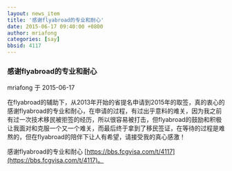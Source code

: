 ```yaml
---
layout: news_item
title: '感谢flyabroad的专业和耐心'
date: 2015-06-17 09:40:00 +0800
author: mriafong
categories: [say]
bbsid: 4117
---
```


### 感谢flyabroad的专业和耐心

mriafong 于 2015-06-17

在flyabroad的辅助下，从2013年开始的省提名申请到2015年的取签，真的衷心的感谢flyabroad的专业和耐心，在申请的过程，有过出乎意料的难关，因为我之前有过一次技术移民被拒签的经历，所以很容易被打击，但flyabroad的鼓励和积极让我面对和克服一个又一个难关，而最后终于拿到了移民签证，在等待的过程是难熬的，但在flyabroad的陪伴下让人有希望，请接受我的真心感激！

感谢flyabroad的专业和耐心 [https://bbs.fcgvisa.com/t/4117](https://bbs.fcgvisa.com/t/4117)。
